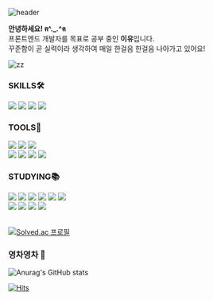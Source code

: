 ![header](https://capsule-render.vercel.app/api?type=waving&color=0:879FEB,100:BEB5E8&height=150&section=header&text=Hi,%20there%20♥&fontSize=24&animation=fadeIn&fontColor=ffffff)

**안녕하세요! ฅ^._.^ฅ** <br/>
프론트엔드 개발자를 목표로 공부 중인 **이유**입니다.<br/>
꾸준함이 곧 실력이라 생각하여 매일 한걸음 한걸음 나아가고 있어요!
⠀⠀
<br/>


![zz](https://user-images.githubusercontent.com/48672106/185985079-85a4e77d-7f9f-4025-9ab6-2dff067b84c9.gif)

<div>

### SKILLS🛠

<img src="https://img.shields.io/badge/HTML-E34F26?style=flat-round&logo=HTML5&logoColor=white"/>
<img src="https://img.shields.io/badge/CSS3-1572B6?style=flat-round&logo=CSS3&logoColor=white"/>
<img src="https://img.shields.io/badge/JavaScript-FF9A00?style=flat-round&logo=JavaScript&logoColor=white"/>
<img src="https://img.shields.io/badge/React-6EC0EB?style=flat-round&logo=React&logoColor=white"/>

<br/>

### TOOLS🎨
<img src="https://img.shields.io/badge/GitHub-605A70?style=flat-round&logo=GitHub&logoColor=white"/>
<img src="https://img.shields.io/badge/Notion-9577F0?style=flat-round&logo=Notion&logoColor=white"/>
<img src="https://img.shields.io/badge/Figma-7269F0?style=flat-round&logo=Figma&logoColor=white"/>
<br/>
<img src="https://img.shields.io/badge/Adobe Photoshop-31A8FF?style=flat-round&logo=Adobe Photoshop&logoColor=white"/>
<img src="https://img.shields.io/badge/Adobe Premiere Pro-9999FF?style=flat-round&logo=Adobe Premiere Pro&logoColor=white"/>
<img src="https://img.shields.io/badge/Adobe XD-FF61F6?style=flat-round&logo=Adobe XD&logoColor=white"/>
<img src="https://img.shields.io/badge/Adobe Illustrator-FF9A00?style=flat-round&logo=Adobe Illustrator&logoColor=white"/>

<br/>

### STUDYING📚
<img src="https://img.shields.io/badge/C-A8B9CC?style=flat-round&logo=C&logoColor=white"/>
<img src="https://img.shields.io/badge/C++-00599C?style=flat-round&logo=Cplusplus&logoColor=white"/>
<img src="https://img.shields.io/badge/Webpack-6EC0EB?style=flat-round&logo=Webpack&logoColor=white"/>
    <img src="https://img.shields.io/badge/React Router-6B99F0?style=flat-round&logo=React Router&logoColor=white"/>
<img src="https://img.shields.io/badge/TypeScript-3178C6?style=flat-round&logo=TypeScript&logoColor=white"/>
<img src="https://img.shields.io/badge/Redux-764ABC?style=flat-round&logo=Redux&logoColor=white"/>
<br/>
<img src="https://img.shields.io/badge/Node.js-339933?style=flat-round&logo=Node.js&logoColor=white"/>
<img src="https://img.shields.io/badge/Next.js-000000?style=flat-round&logo=Next.js&logoColor=white"/>
<img src="https://img.shields.io/badge/Git-F05032?style=flat-round&logo=Git&logoColor=white"/>
<img src="https://img.shields.io/badge/styledComponents-DB7093?style=flat-round&logo=styled-components&logoColor=white"/>
<br/>
<br/>

[![Solved.ac
프로필](http://mazassumnida.wtf/api/v2/generate_badge?boj=reasons)](https://solved.ac/reasons)

</div>


### 영차영차 🐢

![Anurag's GitHub stats](https://github-readme-stats.vercel.app/api?username=ReturnReason&show_icons=true&theme=dark&count_private=true&custom_title=REASON♥&bg_color=30,A5B4E8,BEB5E8&title_color=fff&text_color=fff&icon_color=fff)  

[![Hits](https://hits.seeyoufarm.com/api/count/incr/badge.svg?url=https%3A%2F%2Fgithub.com%2FReturnReason&count_bg=%23A5B4E8&title_bg=%236E799C&icon=github.svg&icon_color=%23FFFFFF&title=GitHub&edge_flat=false)](https://hits.seeyoufarm.com)

</div>

